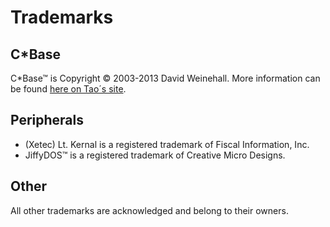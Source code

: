# Trademarks

## C\*Base
C\*Base&trade; is Copyright © 2003-2013 David Weinehall. More information can be found [here on Tao´s site](https://www.accum.se/~tao/cbase/mainpage.xhtml).

## Peripherals
- (Xetec) Lt. Kernal is a registered trademark of Fiscal Information, Inc.
- JiffyDOS&trade; is a registered trademark of Creative Micro Designs.

## Other
All other trademarks are acknowledged and belong to their owners.